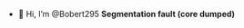 - 👋 Hi, I’m @Bobert295
**Segmentation fault (core dumped)**

<!---
Bobert295/Bobert295 is a ✨ special ✨ repository because its `README.md` (this file) appears on your GitHub profile.
You can click the Preview link to take a look at your changes.
--->
